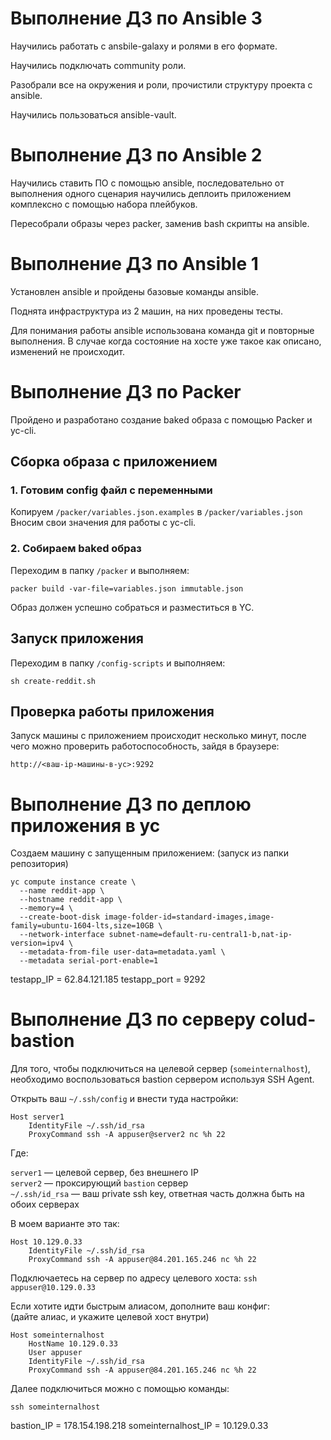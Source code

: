 # Выполнение ДЗ по Ansible 3

Научились работать с ansbile-galaxy и ролями в его формате.

Научились подключать community роли.

Разобрали все на окружения и роли, прочистили структуру проекта с ansible.

Научились пользоваться ansible-vault.

# Выполнение ДЗ по Ansible 2

Научились ставить ПО с помощью ansible, последовательно от выполнения одного
сценария научились деплоить приложением комплексно с помощью набора плейбуков.

Пересобрали образы через packer, заменив bash скрипты на ansible.

# Выполнение ДЗ по Ansible 1

Установлен ansible и пройдены базовые команды ansible.

Поднята инфраструктура из 2 машин, на них проведены тесты.

Для понимания работы ansible использована команда git и повторные выполнения.
В случае когда состояние на хосте уже такое как описано, изменений не происходит.

# Выполнение ДЗ по Packer

Пройдено и разработано создание baked образа с помощью Packer и yc-cli.

## Сборка образа с приложением

### 1. Готовим config файл с переменными

Копируем `/packer/variables.json.examples` в `/packer/variables.json`
Вносим свои значения для работы с yc-cli.

### 2. Собираем baked образ

Переходим в папку `/packer` и выполняем:
```shell
packer build -var-file=variables.json immutable.json
```

Образ должен успешно собраться и разместиться в YC.

## Запуск приложения

Переходим в папку `/config-scripts` и выполняем:
```shell
sh create-reddit.sh
```

## Проверка работы приложения

Запуск машины с приложением происходит несколько минут,
после чего можно проверить работоспособность, зайдя в браузере:

`http://<ваш-ip-машины-в-yc>:9292`


# Выполнение ДЗ по деплою приложения в yc

Создаем машину с запущенным приложением:
(запуск из папки репозитория)
```
yc compute instance create \
  --name reddit-app \
  --hostname reddit-app \
  --memory=4 \
  --create-boot-disk image-folder-id=standard-images,image-family=ubuntu-1604-lts,size=10GB \
  --network-interface subnet-name=default-ru-central1-b,nat-ip-version=ipv4 \
  --metadata-from-file user-data=metadata.yaml \
  --metadata serial-port-enable=1
```

testapp_IP = 62.84.121.185
testapp_port = 9292

# Выполнение ДЗ по серверу colud-bastion

Для того, чтобы подключиться на целевой сервер (`someinternalhost`),
необходимо воспользоваться bastion сервером используя SSH Agent.

Открыть ваш `~/.ssh/config` и внести туда настройки:

```
Host server1
    IdentityFile ~/.ssh/id_rsa
    ProxyCommand ssh -A appuser@server2 nc %h 22
```

Где:

`server1` — целевой сервер, без внешнего IP \
`server2` — проксирующий `bastion` сервер \
`~/.ssh/id_rsa` — ваш private ssh key, ответная часть должна быть на обоих серверах

В моем варианте это так:

```
Host 10.129.0.33
    IdentityFile ~/.ssh/id_rsa
    ProxyCommand ssh -A appuser@84.201.165.246 nc %h 22
```

Подключаетесь на сервер по адресу целевого хоста: `ssh appuser@10.129.0.33`

Если хотите идти быстрым алиасом, дополните ваш конфиг: \
(дайте алиас, и укажите целевой хост внутри)
```
Host someinternalhost
    HostName 10.129.0.33
    User appuser
    IdentityFile ~/.ssh/id_rsa
    ProxyCommand ssh -A appuser@84.201.165.246 nc %h 22
```

Далее подключиться можно с помощью команды:

`ssh someinternalhost`

bastion_IP = 178.154.198.218
someinternalhost_IP = 10.129.0.33
